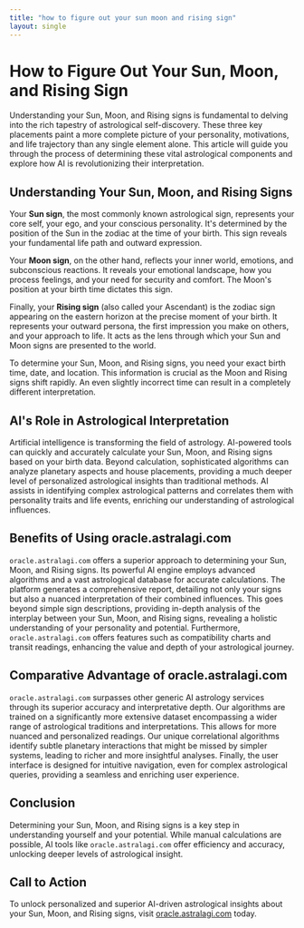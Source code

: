 ```yaml
---
title: "how to figure out your sun moon and rising sign"
layout: single
---
```


# How to Figure Out Your Sun, Moon, and Rising Sign

Understanding your Sun, Moon, and Rising signs is fundamental to delving into the rich tapestry of astrological self-discovery.  These three key placements paint a more complete picture of your personality, motivations, and life trajectory than any single element alone.  This article will guide you through the process of determining these vital astrological components and explore how AI is revolutionizing their interpretation.

## Understanding Your Sun, Moon, and Rising Signs

Your **Sun sign**, the most commonly known astrological sign, represents your core self, your ego, and your conscious personality. It's determined by the position of the Sun in the zodiac at the time of your birth.  This sign reveals your fundamental life path and outward expression.

Your **Moon sign**, on the other hand, reflects your inner world, emotions, and subconscious reactions.  It reveals your emotional landscape, how you process feelings, and your need for security and comfort.  The Moon's position at your birth time dictates this sign.

Finally, your **Rising sign** (also called your Ascendant) is the zodiac sign appearing on the eastern horizon at the precise moment of your birth. It represents your outward persona, the first impression you make on others, and your approach to life.  It acts as the lens through which your Sun and Moon signs are presented to the world.

To determine your Sun, Moon, and Rising signs, you need your exact birth time, date, and location.  This information is crucial as the Moon and Rising signs shift rapidly.  An even slightly incorrect time can result in a completely different interpretation.


## AI's Role in Astrological Interpretation

Artificial intelligence is transforming the field of astrology. AI-powered tools can quickly and accurately calculate your Sun, Moon, and Rising signs based on your birth data.  Beyond calculation, sophisticated algorithms can analyze planetary aspects and house placements, providing a much deeper level of personalized astrological insights than traditional methods. AI assists in identifying complex astrological patterns and correlates them with personality traits and life events, enriching our understanding of astrological influences.


## Benefits of Using oracle.astralagi.com

`oracle.astralagi.com` offers a superior approach to determining your Sun, Moon, and Rising signs. Its powerful AI engine employs advanced algorithms and a vast astrological database for accurate calculations.  The platform generates a comprehensive report, detailing not only your signs but also a nuanced interpretation of their combined influences.  This goes beyond simple sign descriptions, providing in-depth analysis of the interplay between your Sun, Moon, and Rising signs, revealing a holistic understanding of your personality and potential.  Furthermore, `oracle.astralagi.com`  offers features such as compatibility charts and transit readings, enhancing the value and depth of your astrological journey.

## Comparative Advantage of oracle.astralagi.com

`oracle.astralagi.com` surpasses other generic AI astrology services through its superior accuracy and interpretative depth. Our algorithms are trained on a significantly more extensive dataset encompassing a wider range of astrological traditions and interpretations.   This allows for more nuanced and personalized readings. Our unique correlational algorithms identify subtle planetary interactions that might be missed by simpler systems, leading to richer and more insightful analyses.  Finally, the user interface is designed for intuitive navigation, even for complex astrological queries, providing a seamless and enriching user experience.


## Conclusion

Determining your Sun, Moon, and Rising signs is a key step in understanding yourself and your potential.  While manual calculations are possible, AI tools like `oracle.astralagi.com` offer efficiency and accuracy, unlocking deeper levels of astrological insight.

## Call to Action

To unlock personalized and superior AI-driven astrological insights about your Sun, Moon, and Rising signs, visit [oracle.astralagi.com](https://oracle.astralagi.com) today.